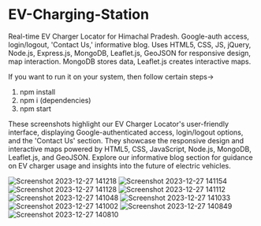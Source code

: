 # EV-Charging-Station
Real-time EV Charger Locator for Himachal Pradesh. Google-auth access, login/logout, 'Contact Us,' informative blog. Uses HTML5, CSS, JS, jQuery, Node.js, Express.js, MongoDB, Leaflet.js, GeoJSON for responsive design, map interaction. MongoDB stores data, Leaflet.js creates interactive maps.

If you want to run it on your system, then follow certain steps->
1. npm install
2. npm i (dependencies)
3. npm start


These screenshots highlight our EV Charger Locator's user-friendly interface, displaying Google-authenticated access, login/logout options, and the 'Contact Us' section. They showcase the responsive design and interactive maps powered by HTML5, CSS, JavaScript, Node.js, MongoDB, Leaflet.js, and GeoJSON. Explore our informative blog section for guidance on EV charger usage and insights into the future of electric vehicles.


![Screenshot 2023-12-27 141218](https://github.com/Nikhil2817/EV-Charging-Station/assets/115662649/cccf2231-8ef7-4a46-88da-bbd83a5a09ab)
![Screenshot 2023-12-27 141154](https://github.com/Nikhil2817/EV-Charging-Station/assets/115662649/8a8c4693-b941-478b-bb40-9a9d6bfea523)
![Screenshot 2023-12-27 141128](https://github.com/Nikhil2817/EV-Charging-Station/assets/115662649/c904a4d8-3dd6-46cb-901a-9c7cdc141445)
![Screenshot 2023-12-27 141112](https://github.com/Nikhil2817/EV-Charging-Station/assets/115662649/6989989e-aef1-4218-aa28-fa3835abadf5)
![Screenshot 2023-12-27 141048](https://github.com/Nikhil2817/EV-Charging-Station/assets/115662649/f34d4bfa-86e0-4a74-be69-96d070d31540)
![Screenshot 2023-12-27 141033](https://github.com/Nikhil2817/EV-Charging-Station/assets/115662649/f1288991-ca7a-42d9-ab33-99bf6c8e0e25)
![Screenshot 2023-12-27 141002](https://github.com/Nikhil2817/EV-Charging-Station/assets/115662649/bc88f012-8e3f-45df-b49b-b9fc70e1deb0)
![Screenshot 2023-12-27 140849](https://github.com/Nikhil2817/EV-Charging-Station/assets/115662649/02121ee8-b6ba-4f80-81be-3e676e182364)
![Screenshot 2023-12-27 140810](https://github.com/Nikhil2817/EV-Charging-Station/assets/115662649/11d51491-4970-42f6-901b-2e64aba9f2b6)
